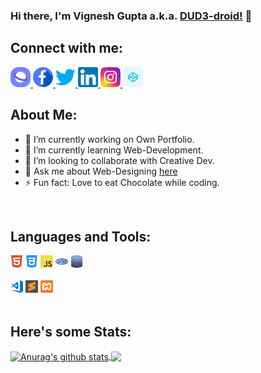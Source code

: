 ### Hi there, I'm Vignesh Gupta a.k.a. [DUD3-droid!](https://dud3-droid.github.io/Portfolio/) 👋

## Connect with me:<br/>
<a href="https://dud3-droid.github.io/Portfolio/" class="Web">
    <img height="32" width="32" src="https://github.com/DUD3-droid/DUD3-droid/blob/main/assets/Web.png" />
</a>
<a href="https://www.facebook.com/vighnesh.gupta.5">
    <img height="32" width="32" src="https://github.com/DUD3-droid/DUD3-droid/blob/main/assets/facebook.svg" />
</a>
<a href="https://twitter.com/VighneshGupta9" class="twitter">
    <img height="32" width="32" src="https://github.com/DUD3-droid/DUD3-droid/blob/main/assets/twitter.svg" />
</a>
<a href="https://www.linkedin.com/in/vignesh-gupta-206992199/" class="linkedin">
    <img height="32" width="32" src="https://github.com/DUD3-droid/DUD3-droid/blob/main/assets/linkedin.png" />
</a>
<a href="https://www.instagram.com/__viggi__26/" class="instagram">
    <img height="32" width="32" src="https://github.com/DUD3-droid/DUD3-droid/blob/main/assets/instagram.svg" />
</a>
<a href="https://codepen.io/dud3-droid" class="codepen">
    <img height="32" width="32" src="https://github.com/DUD3-droid/DUD3-droid/blob/main/assets/codepen.svg" />
</a>

<br/>

## About Me: 
- 🔭 I’m currently working on Own Portfolio.
- 🌱 I’m currently learning Web-Development.
- 👯 I’m looking to collaborate with Creative Dev.
- 💬 Ask me about Web-Designing [here](https://github.com/DUD3-droid/DUD3-droid/issues)
- ⚡ Fun fact: Love to eat Chocolate while coding.

<br/>

## Languages and Tools:  
<code><img height="20" src="https://github.com/DUD3-droid/DUD3-droid/blob/main/assets/html5.svg"></code>
<code><img height="20" src="https://github.com/DUD3-droid/DUD3-droid/blob/main/assets/css-3.svg"></code>
<code><img height="20" src="https://raw.githubusercontent.com/github/explore/80688e429a7d4ef2fca1e82350fe8e3517d3494d/topics/javascript/javascript.png"></code>
<code><img height="20" src="https://github.com/DUD3-droid/DUD3-droid/blob/main/assets/php.svg"></code>
<code><img height="20" src="https://github.com/DUD3-droid/DUD3-droid/blob/main/assets/mysql.svg"></code>
<br />  <br />
<code><img height="20" src="https://github.com/DUD3-droid/DUD3-droid/blob/main/assets/visual-studio.png"></code>
<code><img height="20" src="https://github.com/DUD3-droid/DUD3-droid/blob/main/assets/sublime-text.svg"></code>
<code><img height="20" src="https://github.com/DUD3-droid/DUD3-droid/blob/main/assets/xampp.png"></code>
<br />  <br />

## Here's some Stats:
<a href="https://github.com/anuraghazra/github-readme-stats">
  <img align="center" src="https://github-readme-stats.vercel.app/api?username=DUD3-droid&&show_icons=true&title_color=ffffff&icon_color=bb2acf&text_color=daf7dc&bg_color=151515" alt="Anurag's github stats" />
</a>
<a href="https://github.com/anuraghazra/github-readme-stats">
  <!-- Change the `github-readme-stats.anuraghazra1.vercel.app` to `github-readme-stats.vercel.app`  -->
  <img align="center" src="https://github-readme-stats.vercel.app/api/top-langs/?username=DUD3-droid&layout=compact&theme=material-palenight" />
</a><br /><br />
